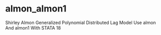 # almon_almon1
Shirley Almon Generalized Polynomial Distributed Lag Model Use almon And almon1 With STATA 18
